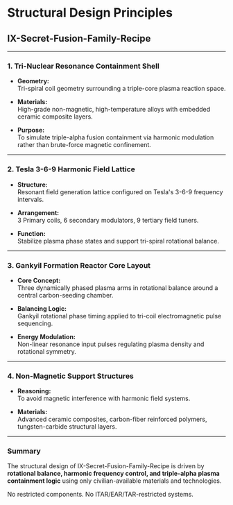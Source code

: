 # Structural Design Principles  
## IX-Secret-Fusion-Family-Recipe

---

### 1. Tri-Nuclear Resonance Containment Shell

- **Geometry:**  
  Tri-spiral coil geometry surrounding a triple-core plasma reaction space.

- **Materials:**  
  High-grade non-magnetic, high-temperature alloys with embedded ceramic composite layers.

- **Purpose:**  
  To simulate triple-alpha fusion containment via harmonic modulation rather than brute-force magnetic confinement.

---

### 2. Tesla 3-6-9 Harmonic Field Lattice

- **Structure:**  
  Resonant field generation lattice configured on Tesla's 3-6-9 frequency intervals.

- **Arrangement:**  
  3 Primary coils, 6 secondary modulators, 9 tertiary field tuners.

- **Function:**  
  Stabilize plasma phase states and support tri-spiral rotational balance.

---

### 3. Gankyil Formation Reactor Core Layout

- **Core Concept:**  
  Three dynamically phased plasma arms in rotational balance around a central carbon-seeding chamber.

- **Balancing Logic:**  
  Gankyil rotational phase timing applied to tri-coil electromagnetic pulse sequencing.

- **Energy Modulation:**  
  Non-linear resonance input pulses regulating plasma density and rotational symmetry.

---

### 4. Non-Magnetic Support Structures

- **Reasoning:**  
  To avoid magnetic interference with harmonic field systems.

- **Materials:**  
  Advanced ceramic composites, carbon-fiber reinforced polymers, tungsten-carbide structural layers.

---

### Summary

The structural design of IX-Secret-Fusion-Family-Recipe is driven by **rotational balance, harmonic frequency control, and triple-alpha plasma containment logic** using only civilian-available materials and technologies.

No restricted components. No ITAR/EAR/TAR-restricted systems.
